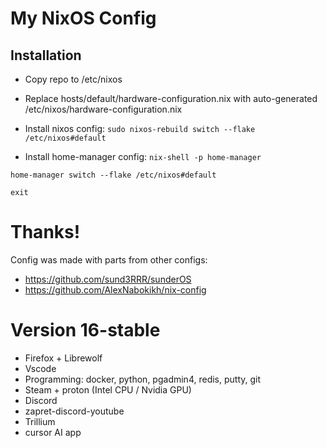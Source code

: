 # My NixOS Config


## Installation

- Copy repo to /etc/nixos
- Replace hosts/default/hardware-configuration.nix with auto-generated /etc/nixos/hardware-configuration.nix

- Install nixos config:
`sudo nixos-rebuild switch --flake /etc/nixos#default`

- Install home-manager config:
`nix-shell -p home-manager`

`home-manager switch --flake /etc/nixos#default`

`exit`


# Thanks!

Config was made with parts from other configs:
- https://github.com/sund3RRR/sunderOS
- https://github.com/AlexNabokikh/nix-config


# Version 16-stable

- Firefox + Librewolf
- Vscode
- Programming: docker, python, pgadmin4, redis, putty, git
- Steam + proton (Intel CPU / Nvidia GPU)
- Discord
- zapret-discord-youtube
- Trillium
- cursor AI app
